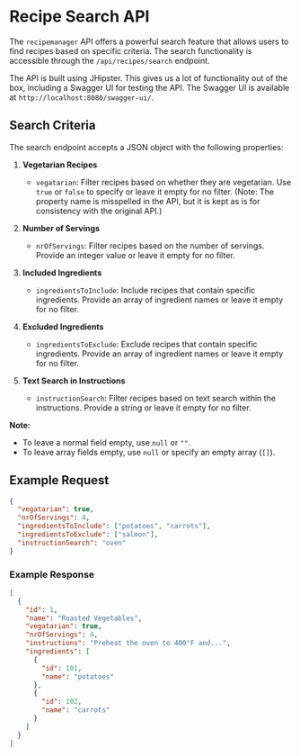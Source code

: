 # Recipe Search API

The `recipemanager` API offers a powerful search feature that allows users to find recipes based on specific criteria. The search functionality is accessible through the `/api/recipes/search` endpoint.

The API is built using JHipster. This gives us a lot of functionality out of the box, including a Swagger UI for testing the API. The Swagger UI is available at `http://localhost:8080/swagger-ui/`.

## Search Criteria

The search endpoint accepts a JSON object with the following properties:

1. **Vegetarian Recipes**

   - `vegatarian`: Filter recipes based on whether they are vegetarian. Use `true` or `false` to specify or leave it empty for no filter.
     (Note: The property name is misspelled in the API, but it is kept as is for consistency with the original API.)

2. **Number of Servings**

   - `nrOfServings`: Filter recipes based on the number of servings. Provide an integer value or leave it empty for no filter.

3. **Included Ingredients**

   - `ingredientsToInclude`: Include recipes that contain specific ingredients. Provide an array of ingredient names or leave it empty for no filter.

4. **Excluded Ingredients**

   - `ingredientsToExclude`: Exclude recipes that contain specific ingredients. Provide an array of ingredient names or leave it empty for no filter.

5. **Text Search in Instructions**
   - `instructionSearch`: Filter recipes based on text search within the instructions. Provide a string or leave it empty for no filter.

**Note:**

- To leave a normal field empty, use `null` or `""`.
- To leave array fields empty, use `null` or specify an empty array (`[]`).

## Example Request

```json
{
  "vegatarian": true,
  "nrOfServings": 4,
  "ingredientsToInclude": ["potatoes", "carrots"],
  "ingredientsToExclude": ["salmon"],
  "instructionSearch": "oven"
}
```

### Example Response

```json
[
  {
    "id": 1,
    "name": "Roasted Vegetables",
    "vegatarian": true,
    "nrOfServings": 4,
    "instructions": "Preheat the oven to 400°F and...",
    "ingredients": [
      {
        "id": 101,
        "name": "potatoes"
      },
      {
        "id": 102,
        "name": "carrots"
      }
    ]
  }
]
```

